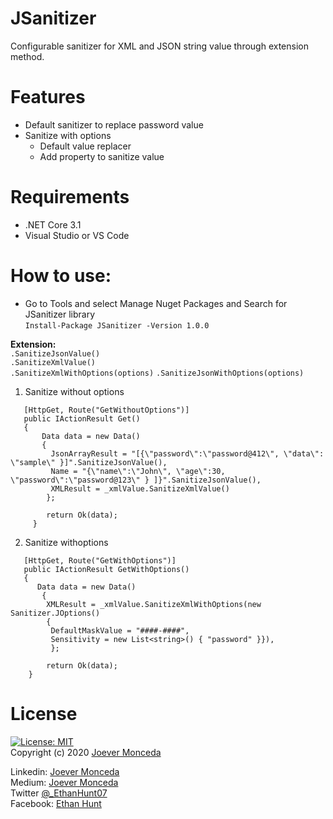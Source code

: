 # JSanitizer 
Configurable sanitizer for XML and JSON string value through extension method.

# Features  
* Default sanitizer to replace password value
* Sanitize with options
    - Default value replacer
    - Add property to sanitize value

# Requirements   
 * .NET Core 3.1  
 * Visual Studio or VS Code
 
# How to use:  
* Go to Tools and select Manage Nuget Packages and Search for JSanitizer library   
```Install-Package JSanitizer -Version 1.0.0```   

**Extension:**   
```.SanitizeJsonValue()```   
```.SanitizeXmlValue()```   
```.SanitizeXmlWithOptions(options)```
```.SanitizeJsonWithOptions(options)```

1. Sanitize without options 
```
   [HttpGet, Route("GetWithoutOptions")]
   public IActionResult Get()
   {
       Data data = new Data()
       {
         JsonArrayResult = "[{\"password\":\"password@412\", \"data\": \"sample\" }]".SanitizeJsonValue(),
         Name = "{\"name\":\"John\", \"age\":30, \"password\":\"password@123\" } ]}".SanitizeJsonValue(),
         XMLResult = _xmlValue.SanitizeXmlValue()
        };

        return Ok(data);
     }
```

2. Sanitize withoptions 
```
   [HttpGet, Route("GetWithOptions")]
   public IActionResult GetWithOptions()
   {
      Data data = new Data()
       {
        XMLResult = _xmlValue.SanitizeXmlWithOptions(new Sanitizer.JOptions()
        {
         DefaultMaskValue = "####-####",
         Sensitivity = new List<string>() { "password" }}),
         };

        return Ok(data);
    }
```
  
# License 
  [![License: MIT](https://img.shields.io/badge/License-MIT-yellow.svg)](https://opensource.org/licenses/MIT)  
  Copyright (c) 2020 [Joever Monceda](https://github.com/Ethan0007)

Linkedin: [Joever Monceda](https://www.linkedin.com/in/joever-monceda-55242779/)  
  Medium: [Joever Monceda](https://medium.com/@joever.monceda/new-net-core-vuejs-vuex-router-webpack-starter-kit-e94b6fdb7481)  
  Twitter [@_EthanHunt07](https://twitter.com/_EthanHunt07)  
  Facebook: [Ethan Hunt](https://m.facebook.com/groups/215192935559397?view=permalink&id=688430418235644)
